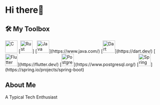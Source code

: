 # Hi there👋

## 🛠️ My Toolbox
<img src="https://cdn.jsdelivr.net/gh/devicons/devicon/icons/c/c-original.svg" alt="C" width="40" height="40"/>
[<img src="https://cdn.jsdelivr.net/gh/devicons/devicon@latest/icons/rust/rust-line.svg" alt="Rust" width="40" height="40"/>]
[<img src="https://cdn.jsdelivr.net/gh/devicons/devicon/icons/java/java-original.svg" alt="Java" width="40" height="40"/>](https://www.java.com/)
[<img src="https://cdn.jsdelivr.net/gh/devicons/devicon/icons/dart/dart-original.svg" alt="Dart" width="40" height="40"/>](https://dart.dev/)
[<img src="https://cdn.jsdelivr.net/gh/devicons/devicon/icons/flutter/flutter-original.svg" alt="Flutter" width="40" height="40"/>](https://flutter.dev/)
[<img src="https://cdn.jsdelivr.net/gh/devicons/devicon/icons/postgresql/postgresql-original.svg" alt="PostgreSQL" width="40" height="40"/>](https://www.postgresql.org/)
[<img src="https://cdn.jsdelivr.net/gh/devicons/devicon/icons/spring/spring-original.svg" alt="Spring Boot" width="40" height="40"/>](https://spring.io/projects/spring-boot)

## About Me

A Typical Tech Enthusiast 
